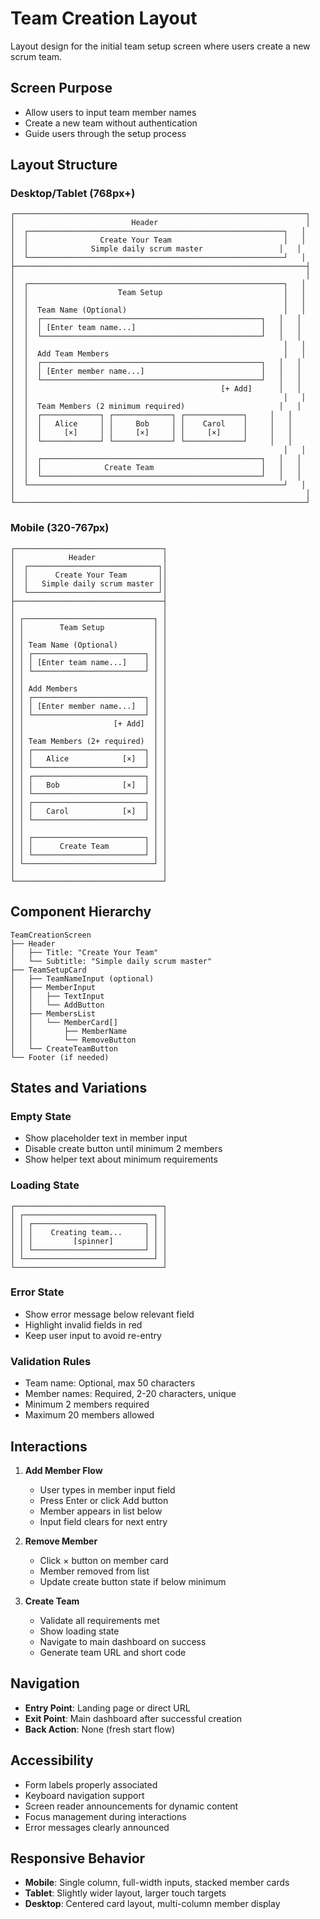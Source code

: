 # Team Creation Layout

Layout design for the initial team setup screen where users create a new scrum team.

## Screen Purpose
- Allow users to input team member names
- Create a new team without authentication
- Guide users through the setup process

## Layout Structure

### Desktop/Tablet (768px+)
```
┌─────────────────────────────────────────────────────────────────┐
│                          Header                                 │
│  ┌─────────────────────────────────────────────────────────┐   │
│  │                Create Your Team                         │   │
│  │              Simple daily scrum master                 │   │
│  └─────────────────────────────────────────────────────────┘   │
├─────────────────────────────────────────────────────────────────┤
│                                                                 │
│  ┌─────────────────────────────────────────────────────────┐   │
│  │                    Team Setup                           │   │
│  │                                                         │   │
│  │  Team Name (Optional)                                   │   │
│  │  ┌─────────────────────────────────────────────────┐   │   │
│  │  │ [Enter team name...]                            │   │   │
│  │  └─────────────────────────────────────────────────┘   │   │
│  │                                                         │   │
│  │  Add Team Members                                       │   │
│  │  ┌─────────────────────────────────────────────────┐   │   │
│  │  │ [Enter member name...]                          │   │   │
│  │  └─────────────────────────────────────────────────┘   │   │
│  │                                           [+ Add]      │   │
│  │                                                         │   │
│  │  Team Members (2 minimum required)                     │   │
│  │  ┌─────────────┐ ┌─────────────┐ ┌─────────────┐     │   │
│  │  │   Alice     │ │     Bob     │ │    Carol    │     │   │
│  │  │     [×]     │ │     [×]     │ │     [×]     │     │   │
│  │  └─────────────┘ └─────────────┘ └─────────────┘     │   │
│  │                                                         │   │
│  │  ┌─────────────────────────────────────────────────┐   │   │
│  │  │              Create Team                        │   │   │
│  │  └─────────────────────────────────────────────────┘   │   │
│  └─────────────────────────────────────────────────────────┘   │
│                                                                 │
└─────────────────────────────────────────────────────────────────┘
```

### Mobile (320-767px)
```
┌─────────────────────────────────┐
│            Header               │
│  ┌─────────────────────────────┐│
│  │      Create Your Team       ││
│  │   Simple daily scrum master ││
│  └─────────────────────────────┘│
├─────────────────────────────────┤
│                                 │
│ ┌─────────────────────────────┐ │
│ │        Team Setup           │ │
│ │                             │ │
│ │ Team Name (Optional)        │ │
│ │ ┌─────────────────────────┐ │ │
│ │ │ [Enter team name...]    │ │ │
│ │ └─────────────────────────┘ │ │
│ │                             │ │
│ │ Add Members                 │ │
│ │ ┌─────────────────────────┐ │ │
│ │ │ [Enter member name...]  │ │ │
│ │ └─────────────────────────┘ │ │
│ │                    [+ Add]  │ │
│ │                             │ │
│ │ Team Members (2+ required)  │ │
│ │ ┌─────────────────────────┐ │ │
│ │ │   Alice            [×]  │ │ │
│ │ └─────────────────────────┘ │ │
│ │ ┌─────────────────────────┐ │ │
│ │ │   Bob              [×]  │ │ │
│ │ └─────────────────────────┘ │ │
│ │ ┌─────────────────────────┐ │ │
│ │ │   Carol            [×]  │ │ │
│ │ └─────────────────────────┘ │ │
│ │                             │ │
│ │ ┌─────────────────────────┐ │ │
│ │ │      Create Team        │ │ │
│ │ └─────────────────────────┘ │ │
│ └─────────────────────────────┘ │
│                                 │
└─────────────────────────────────┘
```

## Component Hierarchy

```
TeamCreationScreen
├── Header
│   ├── Title: "Create Your Team"
│   └── Subtitle: "Simple daily scrum master"
├── TeamSetupCard
│   ├── TeamNameInput (optional)
│   ├── MemberInput
│   │   ├── TextInput
│   │   └── AddButton
│   ├── MembersList
│   │   └── MemberCard[]
│   │       ├── MemberName
│   │       └── RemoveButton
│   └── CreateTeamButton
└── Footer (if needed)
```

## States and Variations

### Empty State
- Show placeholder text in member input
- Disable create button until minimum 2 members
- Show helper text about minimum requirements

### Loading State
```
┌─────────────────────────────────┐
│ ┌─────────────────────────────┐ │
│ │ ┌─────────────────────────┐ │ │
│ │ │    Creating team...     │ │ │
│ │ │         [spinner]       │ │ │
│ │ └─────────────────────────┘ │ │
│ └─────────────────────────────┘ │
└─────────────────────────────────┘
```

### Error State
- Show error message below relevant field
- Highlight invalid fields in red
- Keep user input to avoid re-entry

### Validation Rules
- Team name: Optional, max 50 characters
- Member names: Required, 2-20 characters, unique
- Minimum 2 members required
- Maximum 20 members allowed

## Interactions

1. **Add Member Flow**
   - User types in member input field
   - Press Enter or click Add button
   - Member appears in list below
   - Input field clears for next entry

2. **Remove Member**
   - Click × button on member card
   - Member removed from list
   - Update create button state if below minimum

3. **Create Team**
   - Validate all requirements met
   - Show loading state
   - Navigate to main dashboard on success
   - Generate team URL and short code

## Navigation

- **Entry Point**: Landing page or direct URL
- **Exit Point**: Main dashboard after successful creation
- **Back Action**: None (fresh start flow)

## Accessibility

- Form labels properly associated
- Keyboard navigation support
- Screen reader announcements for dynamic content
- Focus management during interactions
- Error messages clearly announced

## Responsive Behavior

- **Mobile**: Single column, full-width inputs, stacked member cards
- **Tablet**: Slightly wider layout, larger touch targets
- **Desktop**: Centered card layout, multi-column member display